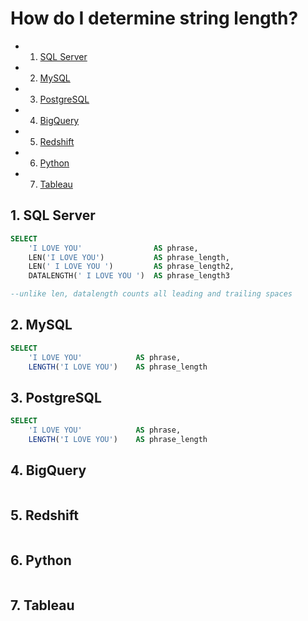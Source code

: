 
# How do I determine string length?

<!-- vscode-markdown-toc -->
* 1. [SQL Server](#SQLServer)
* 2. [MySQL](#MySQL)
* 3. [PostgreSQL](#PostgreSQL)
* 4. [BigQuery](#BigQuery)
* 5. [Redshift](#Redshift)
* 6. [Python](#Python)
* 7. [Tableau](#Tableau)

<!-- vscode-markdown-toc-config
	numbering=true
	autoSave=true
	/vscode-markdown-toc-config -->
<!-- /vscode-markdown-toc -->

##  1. <a name='SQLServer'></a>SQL Server
```sql
SELECT
    'I LOVE YOU'                AS phrase,
    LEN('I LOVE YOU')           AS phrase_length,
    LEN(' I LOVE YOU ')         AS phrase_length2,
    DATALENGTH(' I LOVE YOU ')  AS phrase_length3

--unlike len, datalength counts all leading and trailing spaces
```

##  2. <a name='MySQL'></a>MySQL
```sql
SELECT
    'I LOVE YOU'            AS phrase,
    LENGTH('I LOVE YOU')    AS phrase_length
```

##  3. <a name='PostgreSQL'></a>PostgreSQL
```sql
SELECT
    'I LOVE YOU'            AS phrase,
    LENGTH('I LOVE YOU')    AS phrase_length
```

##  4. <a name='BigQuery'></a>BigQuery
```sql
```

##  5. <a name='Redshift'></a>Redshift
```sql
```

##  6. <a name='Python'></a>Python 
```python
```

##  7. <a name='Tableau'></a>Tableau
```
```